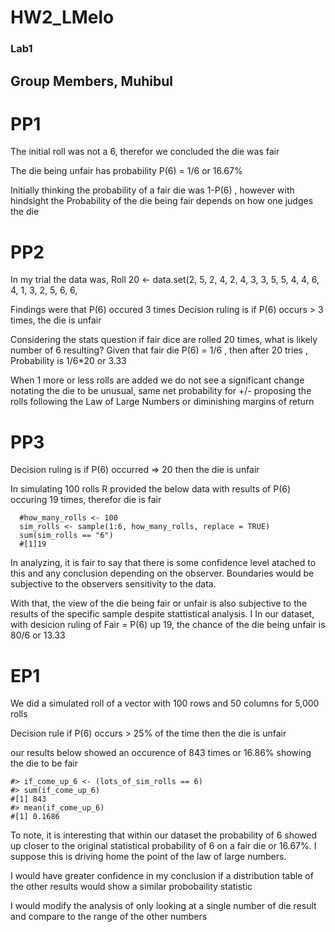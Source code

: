 # HW2_LMelo

### Lab1 

## Group Members, Muhibul 


# PP1 
  The initial roll was not a 6, therefor we concluded the die was fair
  
  The die being unfair has probability P(6) = 1/6 or 16.67% 
  
  Initially thinking the probability of a fair die was 1-P(6) , however with hindsight the Probability of the die being fair depends on how one judges the die

# PP2
  In my trial the data was, Roll 20 <- data.set(2,	5,	2,	4,	2,	4,	3,	3,	5,	5,	4,	4,	6,	4,	1,	3,	2,	5,	6,	6,
    
  Findings were that P(6) occured 3 times
  Decision ruling is if P(6) occurs > 3 times, the die is unfair
  
  Considering the stats question if fair dice are rolled 20 times, what is likely number of 6 resulting? 
    Given that fair die P(6) = 1/6 , then after 20 tries , Probability is 1/6*20 or 3.33
  
  When 1 more or less rolls are added we do not see a significant change notating the die to be unusual, same net probability for +/- proposing the rolls following the Law of Large Numbers or diminishing margins of return


# PP3
  Decision ruling is if P(6) occurred => 20 then the die is unfair
  
  In simulating 100 rolls R provided the below data with results of P(6) occuring 19 times, therefor die is fair
     
      #how_many_rolls <- 100
      sim_rolls <- sample(1:6, how_many_rolls, replace = TRUE)
      sum(sim_rolls == "6")
      #[1]19
  
  In analyzing, it is fair to say that there is some confidence level atached to this and any conclusion depending on the observer. Boundaries would be subjective to the observers sensitivity to the data. 
  
  With that, the view of the die being fair or unfair is also subjective to the results of the specific sample despite stattistical analysis. I
  In our dataset, with desicion ruling of Fair = P(6) up 19, the chance of the die being unfair is 80/6 or 13.33

# EP1

  We did a simulated roll of a vector with 100 rows and 50 columns for 5,000 rolls
  
  Decision rule if P(6) occurs > 25% of the time then the die is unfair
  
  our results below showed an occurence of 843 times or 16.86% showing the die to be fair
   
    #> if_come_up_6 <- (lots_of_sim_rolls == 6)
    #> sum(if_come_up_6)
    #[1] 843
    #> mean(if_come_up_6)
    #[1] 0.1686
 
  To note, it is interesting that within our dataset the probability of 6 showed up closer to the original statistical probability of 6 on a fair die or 16.67%. I suppose this is driving home the point of the law of large numbers.
  
  I would have greater confidence in my conclusion if a distribution table of the other results would show a similar probobaility statistic
  
  I would modify the analysis of only looking at a single number of die result and compare to the range of the other numbers
